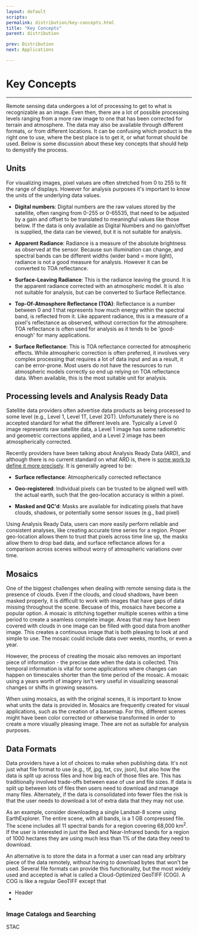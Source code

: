 ```yaml
---
layout: default
scripts:
permalink: distribution/key-concepts.html
title: "Key Concepts"
parent: distribution

prev: Distribution
next: Applications

---
```


# Key Concepts

---

Remote sensing data undergoes a lot of processing to get to what is recognizable as an image. Even then, there are a lot of possible processing levels ranging from a more raw image to one that has been corrected for terrain and atmosphere. The data may also be available through different formats, or from different locations. It can be confusing which product is the right one to use, where the best place is to get it, or what format should be used. Below is some discussion about these key concepts that should help to demystify the process.

## Units

For visualizing images, pixel values are often stretched from 0 to 255 to fit the range of displays. However for analysis purposes it's important to know the units of the underlying data values.

- **Digital numbers**: Digital numbers are the raw values stored by the satellite, often ranging from 0-255 or 0-65535, that need to be adjusted by a gain and offset to be translated to meaningful values like those below. If the data is only available as Digital Numbers and no gain/offset is supplied, the data can be viewed, but it is not suitable for analysis.

- **Apparent Radiance**: Radiance is a measure of the absolute brightness as observed at the sensor. Because sun illumination can change, and spectral bands can be different widths (wider band = more light), radiance is not a good measure for analysis. However it can be converted to TOA reflectance.

- **Surface-Leaving Radiance**: This is the radiance leaving the ground. It is the apparent radiance corrected with an atmospheric model. It is also not suitable for analysis, but can be converted to Surface Reflectance.

- **Top-Of-Atmosphere Reflectance (TOA)**: Reflectance is a number between 0 and 1 that represents how much energy within the spectral band, is reflected from it. Like apparent radiance, this is a measure of a pixel's reflectance as observed, without correction for the atmosphere. TOA reflectance is often used for analysis as it tends to be 'good-enough' for many applications.

- **Surface Reflectance**: This is TOA reflectance corrected for atmospheric effects. While atmospheric correction is often preferred, it involves very complex processing that requires a lot of data input and as a result, it can be error-prone. Most users do not have the resources to run atmospheric models correctly so end up relying on TOA reflectance data. When available, this is the most suitable unit for analysis.

## Processing levels and Analysis Ready Data

Satellite data providers often advertise data products as being processed to some level (e.g., Level 1, Level 1T, Level 2GT). Unfortunately there is no accepted standard for what the different levels are. Typically a Level 0 image represents raw satellite data, a Level 1 image has some radiometric and geometric corrections applied, and a Level 2 image has been atmospherically corrected.

Recently providers have been talking about Analysis Ready Data (ARD), and although there is no current standard on what ARD is, there is [some work to define it more precisely](https://medium.com/planet-stories/analysis-ready-data-defined-5694f6f48815). It is generally agreed to be:

- **Surface reflectance**: Atmospherically corrected reflectance

- **Geo-registered**: Individual pixels can be trusted to be aligned well with the actual earth, such that the geo-location accuracy is within a pixel.

- **Masked and QC'd**: Masks are available for indicating pixels that have clouds, shadows, or potentially some sensor issues (e.g., bad pixel)

Using Analysis Ready Data, users can more easily perform reliable and consistent analyses, like creating accurate time series for a region. Proper geo-location allows them to trust that pixels across time line up, the masks allow them to drop bad data, and surface reflectance allows for a comparison across scenes without worry of atmospheric variations over time.

## Mosaics

One of the biggest challenges when dealing with remote sensing data is the presence of clouds. Even if the clouds, and cloud shadows, have been masked properly, it is difficult to work with images that have gaps of data missing throughout the scene. Becuase of this, mosaics have become a popular option. A mosaic is stitching together multiple scenes within a time period to create a seamless complete image. Areas that may have been covered with clouds in one image can be filled with good data from another image. This creates a continuous image that is both pleasing to look at and simple to use. The mosaic could include data over weeks, months, or even a year.

However, the process of creating the mosaic also removes an important piece of information - the precise date when the data is collected. This temporal information is vital for some applications where changes can happen on timescales shorter than the time period of the mosaic. A mosaic using a years worth of imagery isn't very useful in visualizing seasonal changes or shifts in growing seasons.

When using mosaics, as with the original scenes, it is important to know what units the data is provided in. Mosaics are frequently created for visual applications, such as the creation of a basemap. For this, different scenes might have been color corrected or otherwise transformed in order to create a more visually pleasing image. Thee are not as suitable for analysis purposes.

## Data Formats

Data providers have a lot of choices to make when publishing data. It's not just what file format to use (e.g., tif, jpg, txt, csv, json), but also how the data is split up across files and how big each of those files are. This has traditionally involved trade-offs between ease of use and file sizes. If data is split up between lots of files then users need to download and manage many files. Alternately, if the data is consolidated into fewer files the risk is that the user needs to download a lot of extra data that they may not use.

As an example, consider downloading a single Landsat-8 scene using EarthExplorer. The entire scene, with all bands, is a 1 GB compressed file. The scene includes all 11 spectral bands for a region covering 68,000 km<sup>2</sup>. If the user is interested in just the Red and Near-Infrared bands for a region of 1000 hectares they are using much less than 1% of the data they need to download.

An alternative is to store the data in a format a user can read any arbitrary piece of the data remotely, without having to download bytes that won't be used. Several file formats can provide this functionality, but the most widely used and accepted is what is called a Cloud-Optimized GeoTIFF (COG). A COG is like a regular GeoTIFF except that 

- Header 
- 


### Image Catalogs and Searching

STAC
